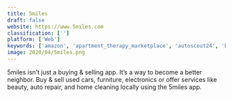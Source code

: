```yaml
---
title: 5miles
draft: false 
website: https://www.5miles.com
classification: ['']
platform: ['Web']
keywords: ['amazon', 'apartment_therapy_marketplace', 'autoscout24', 'bedpage', 'etsy', 'facebook_marketplace', 'freeadstime.org', 'mercari', 'offerup', 'peerhub', 'poshmark', 'rezella', 'roadswap', 'sello', 'vinted', 'yesbackpage', 'ebay', 'ioffer', 'indeed']
image: 2020/04/5miles.png
---
```

5miles isn’t just a buying & selling app. It’s a way to become a better neighbor. Buy & sell used cars, furniture, electronics or offer services like beauty, auto repair, and home cleaning locally using the 5miles app.